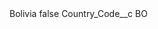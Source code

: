 <?xml version="1.0" encoding="UTF-8"?>
<CustomMetadata xmlns="http://soap.sforce.com/2006/04/metadata" xmlns:xsi="http://www.w3.org/2001/XMLSchema-instance" xmlns:xsd="http://www.w3.org/2001/XMLSchema">
    <label>Bolivia</label>
    <protected>false</protected>
    <values>
        <field>Country_Code__c</field>
        <value xsi:type="xsd:string">BO</value>
    </values>
</CustomMetadata>
